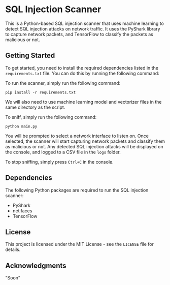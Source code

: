 # SQL Injection Scanner

This is a Python-based SQL injection scanner that uses machine learning to detect SQL injection attacks on network traffic. It uses the PyShark library to capture network packets, and TensorFlow to classify the packets as malicious or not.

## Getting Started

To get started, you need to install the required dependencies listed in the `requirements.txt` file. You can do this by running the following command:

To run the scanner, simply run the following command:

`pip install -r requirements.txt` 

We will also need to use machine learning model and vectorizer files in the same directory as the script.

To sniff, simply run the following command:

`python main.py` 

You will be prompted to select a network interface to listen on. Once selected, the scanner will start capturing network packets and classify them as malicious or not. Any detected SQL injection attacks will be displayed on the console, and logged to a CSV file in the `logs` folder.

To stop sniffing, simply press `Ctrl+C` in the console.

## Dependencies

The following Python packages are required to run the SQL injection scanner:

- PyShark
- netifaces
- TensorFlow

## License

This project is licensed under the MIT License - see the `LICENSE` file for details.

## Acknowledgments

"Soon"
